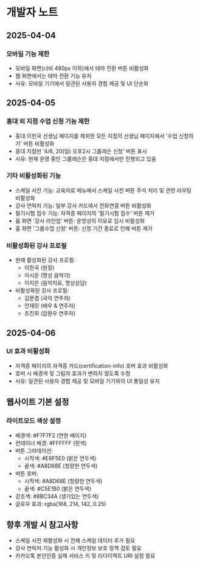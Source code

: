 # 개발자 노트

## 2025-04-04

### 모바일 기능 제한
- 모바일 화면(너비 480px 이하)에서 테마 전환 버튼 비활성화
- 웹 화면에서는 테마 전환 기능 유지
- 사유: 모바일 기기에서 일관된 사용자 경험 제공 및 UI 단순화

## 2025-04-05

### 홍대 외 지점 수업 신청 기능 제한
- 홍대 이헌국 선생님 페이지를 제외한 모든 지점의 선생님 페이지에서 '수업 신청하기' 버튼 비활성화
- 홍대 지점만 '4/6, 20(일) 오후2시 그룹레슨 신청' 버튼 표시
- 사유: 현재 운영 중인 그룹레슨은 홍대 지점에서만 진행되고 있음

### 기타 비활성화된 기능
- 스케일 사전 기능: 교육자료 메뉴에서 스케일 사전 버튼 주석 처리 및 관련 라우팅 비활성화
- 강사 연락처 기능: 일부 강사 카드에서 전화연결 버튼 비활성화
- 필기시험 접수 기능: 자격증 페이지의 '필기시험 접수' 버튼 제거
- 홈 화면 '강사 라인업' 버튼: 운영상의 이유로 임시 비활성화
- 홈 화면 '그룹수업 신청' 버튼: 신청 기간 종료로 인해 버튼 제거

### 비활성화된 강사 프로필
- 현재 활성화된 강사 프로필:
  * 이헌국 (원장)
  * 이시온 (명상 음악가)
  * 이지은 (음악치료, 명상상담)
- 비활성화된 강사 프로필:
  * 김문겸 (국악 연주자)
  * 안재민 (배우 & 연주자)
  * 조진희 (암환우 연주자)

## 2025-04-06

### UI 효과 비활성화
- 자격증 페이지의 자격증 카드(certification-info) 호버 효과 비활성화
- 호버 시 배경색 및 그림자 효과가 변하지 않도록 수정
- 사유: 일관된 사용자 경험 제공 및 모바일 기기와의 UI 통일성 유지

## 웹사이트 기본 설정

### 라이트모드 색상 설정
- 배경색: #F7F7F2 (연한 베이지)
- 컨테이너 배경: #FFFFFF (흰색)
- 버튼 그라데이션:
  * 시작색: #E8F5E0 (밝은 연두색)
  * 끝색: #A8D68E (청량한 연두색)
- 버튼 호버:
  * 시작색: #A8D68E (청량한 연두색)
  * 끝색: #C5E1B0 (밝은 연두색)
- 강조색: #8BC34A (생기있는 연두색)
- 글로우 효과: rgba(168, 214, 142, 0.25)

## 향후 개발 시 참고사항
- 스케일 사전 재활성화 시 전체 스케일 데이터 추가 필요
- 강사 연락처 기능 활성화 시 개인정보 보호 정책 검토 필요
- 카카오톡 본인인증 실제 서비스 키 및 리다이렉트 URI 설정 필요
